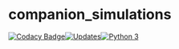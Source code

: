 # companion_simulations
[![Codacy Badge](https://api.codacy.com/project/badge/Grade/6dda4ddb78424a85977217105411da7a)](https://www.codacy.com/app/jason-neal/companion_simulations?utm_source=github.com&utm_medium=referral&utm_content=jason-neal/companion_simulations&utm_campaign=badger)[![Updates](https://pyup.io/repos/github/jason-neal/companion_simulations/shield.svg)](https://pyup.io/repos/github/jason-neal/companion_simulations/)[![Python 3](https://pyup.io/repos/github/jason-neal/companion_simulations/python-3-shield.svg)](https://pyup.io/repos/github/jason-neal/companion_simulations/)
